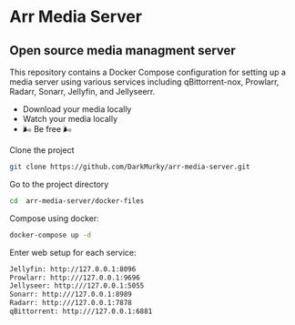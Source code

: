 # Arr Media Server
## Open source media managment server

This repository contains a Docker Compose configuration for setting up a media server using various services including qBittorrent-nox, Prowlarr, Radarr, Sonarr, Jellyfin, and Jellyseerr.

- Download your media locally
- Watch your media locally
- 🌬️ Be free 🌬️

Clone the project

```bash
git clone https://github.com/DarkMurky/arr-media-server.git
```

Go to the project directory

```bash
cd  arr-media-server/docker-files
```
Compose using docker:

```bash
docker-compose up -d
```

Enter web setup for each service:

```bash
Jellyfin: http://127.0.0.1:8096
Prowlarr: http:///127.0.0.1:9696
Jellyseer: http:///127.0.0.1:5055
Sonarr: http:///127.0.0.1:8989
Radarr: http:///127.0.0.1:7878
qBittorrent: http:///127.0.0.1:6881
```

